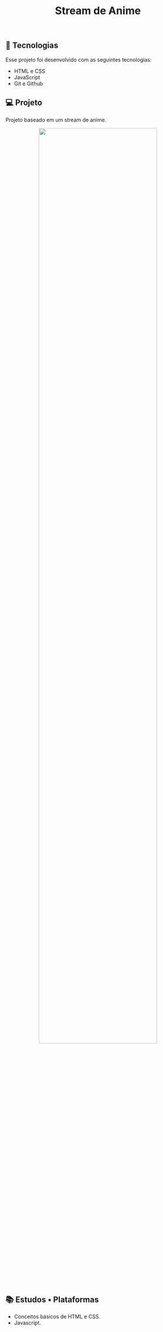 <h1 align="center"> Stream de Anime </h1>

<p align="center">
</p>

<br>


## 🚀 Tecnologias

Esse projeto foi desenvolvido com as seguintes tecnologias:

- HTML e CSS
- JavaScript
- Git e Github

## 💻 Projeto


Projeto baseado em um stream de anime.


<p align="center">
  <img alt="" src="https://cdn.discordapp.com/attachments/930441255140352040/1085260208772743269/Screenshot_1.png" width="80%">
</p>

<br>

## 📚 Estudos • Plataformas

 - Conceitos básicos de HTML e CSS.
 - Javascript.

